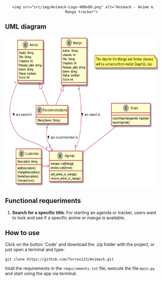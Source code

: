 <!-- markdownlint-disable MD001 MD007 MD023 MD041 -->

<div align="center">

     <img src="src/img/Animack-Logo-400x80.png" alt="Animack - Anime & Manga tracker">
     
</div>

## UML diagram

<div align="center">
  
<img src="UML.png" alt="Animack UML" style="height:500px;"/>
 
</div>

## Functional requeriments

1. **Search for a specific title**: For starting an agenda or tracker, users want to look and see if a specific anime or manga is available.

## How to use

Click on the button 'Code' and download the .zip folder with the project, or just open a terminal and type:

`git clone https://github.com/Torrex123/Animack.git`

Intall the requirements in the `requirements.txt` file, execute the file `main.py` and start using the app via terminal.
